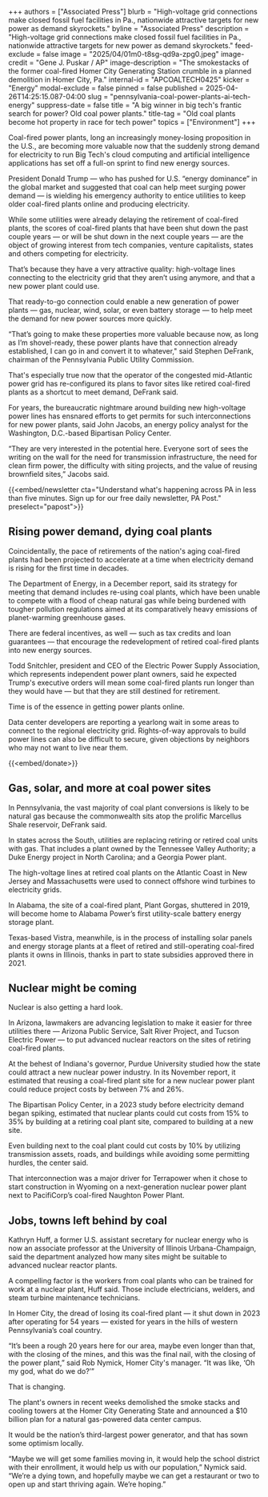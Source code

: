 +++
authors = ["Associated Press"]
blurb = "High-voltage grid connections make closed fossil fuel facilities in Pa., nationwide attractive targets for new power as demand skyrockets."
byline = "Associated Press"
description = "High-voltage grid connections make closed fossil fuel facilities in Pa., nationwide attractive targets for new power as demand skyrockets."
feed-exclude = false
image = "2025/04/01m0-t8sg-qd9a-zpg0.jpeg"
image-credit = "Gene J. Puskar / AP"
image-description = "The smokestacks of the former coal-fired Homer City Generating Station crumble in a planned demolition in Homer City, Pa."
internal-id = "APCOALTECH0425"
kicker = "Energy"
modal-exclude = false
pinned = false
published = 2025-04-26T14:25:15.087-04:00
slug = "pennsylvania-coal-power-plants-ai-tech-energy"
suppress-date = false
title = "A big winner in big tech's frantic search for power? Old coal power plants."
title-tag = "Old coal plants become hot property in race for tech power"
topics = ["Environment"]
+++

Coal-fired power plants, long an increasingly money-losing proposition in the U.S., are becoming more valuable now that the suddenly strong demand for electricity to run Big Tech&#39;s cloud computing and artificial intelligence applications has set off a full-on sprint to find new energy sources.

President Donald Trump — who has pushed for U.S. “energy dominance” in the global market and suggested that coal can help meet surging power demand — is wielding his emergency authority to entice utilities to keep older coal-fired plants online and producing electricity.

While some utilities were already delaying the retirement of coal-fired plants, the scores of coal-fired plants that have been shut down the past couple years — or will be shut down in the next couple years — are the object of growing interest from tech companies, venture capitalists, states and others competing for electricity.

That’s because they have a very attractive quality: high-voltage lines connecting to the electricity grid that they aren’t using anymore, and that a new power plant could use.

That ready-to-go connection could enable a new generation of power plants — gas, nuclear, wind, solar, or even battery storage — to help meet the demand for new power sources more quickly.

“That’s going to make these properties more valuable because now, as long as I’m shovel-ready, these power plants have that connection already established, I can go in and convert it to whatever,&#34; said Stephen DeFrank, chairman of the Pennsylvania Public Utility Commission.

That&#39;s especially true now that the operator of the congested mid-Atlantic power grid has re-configured its plans to favor sites like retired coal-fired plants as a shortcut to meet demand, DeFrank said.

For years, the bureaucratic nightmare around building new high-voltage power lines has ensnared efforts to get permits for such interconnections for new power plants, said John Jacobs, an energy policy analyst for the Washington, D.C.-based Bipartisan Policy Center.

“They are very interested in the potential here. Everyone sort of sees the writing on the wall for the need for transmission infrastructure, the need for clean firm power, the difficulty with siting projects, and the value of reusing brownfield sites,” Jacobs said.

{{<embed/newsletter cta="Understand what&#39;s happening across PA in less than five minutes. Sign up for our free daily newsletter, PA Post." preselect="papost">}}

## Rising power demand, dying coal plants

Coincidentally, the pace of retirements of the nation&#39;s aging coal-fired plants had been projected to accelerate at a time when electricity demand is rising for the first time in decades.

The Department of Energy, in a December report, said its strategy for meeting that demand includes re-using coal plants, which have been unable to compete with a flood of cheap natural gas while being burdened with tougher pollution regulations aimed at its comparatively heavy emissions of planet-warming greenhouse gases.

There are federal incentives, as well — such as tax credits and loan guarantees — that encourage the redevelopment of retired coal-fired plants into new energy sources.

Todd Snitchler, president and CEO of the Electric Power Supply Association, which represents independent power plant owners, said he expected Trump&#39;s executive orders will mean some coal-fired plants run longer than they would have — but that they are still destined for retirement.

Time is of the essence in getting power plants online.

Data center developers are reporting a yearlong wait in some areas to connect to the regional electricity grid. Rights-of-way approvals to build power lines can also be difficult to secure, given objections by neighbors who may not want to live near them.

{{<embed/donate>}}

## Gas, solar, and more at coal power sites

In Pennsylvania, the vast majority of coal plant conversions is likely to be natural gas because the commonwealth sits atop the prolific Marcellus Shale reservoir, DeFrank said.

In states across the South, utilities are replacing retiring or retired coal units with gas. That includes a plant owned by the Tennessee Valley Authority; a Duke Energy project in North Carolina; and a Georgia Power plant.

The high-voltage lines at retired coal plants on the Atlantic Coast in New Jersey and Massachusetts were used to connect offshore wind turbines to electricity grids.

In Alabama, the site of a coal-fired plant, Plant Gorgas, shuttered in 2019, will become home to Alabama Power’s first utility-scale battery energy storage plant.

Texas-based Vistra, meanwhile, is in the process of installing solar panels and energy storage plants at a fleet of retired and still-operating coal-fired plants it owns in Illinois, thanks in part to state subsidies approved there in 2021.

## Nuclear might be coming

Nuclear is also getting a hard look.

In Arizona, lawmakers are advancing legislation to make it easier for three utilities there — Arizona Public Service, Salt River Project, and Tucson Electric Power — to put advanced nuclear reactors on the sites of retiring coal-fired plants.

At the behest of Indiana&#39;s governor, Purdue University studied how the state could attract a new nuclear power industry. In its November report, it estimated that reusing a coal-fired plant site for a new nuclear power plant could reduce project costs by between 7% and 26%.

The Bipartisan Policy Center, in a 2023 study before electricity demand began spiking, estimated that nuclear plants could cut costs from 15% to 35% by building at a retiring coal plant site, compared to building at a new site.

Even building next to the coal plant could cut costs by 10% by utilizing transmission assets, roads, and buildings while avoiding some permitting hurdles, the center said.

That interconnection was a major driver for Terrapower when it chose to start construction in Wyoming on a next-generation nuclear power plant next to PacifiCorp’s coal-fired Naughton Power Plant.

## Jobs, towns left behind by coal

Kathryn Huff, a former U.S. assistant secretary for nuclear energy who is now an associate professor at the University of Illinois Urbana-Champaign, said the department analyzed how many sites might be suitable to advanced nuclear reactor plants.

A compelling factor is the workers from coal plants who can be trained for work at a nuclear plant, Huff said. Those include electricians, welders, and steam turbine maintenance technicians.

In Homer City, the dread of losing its coal-fired plant — it shut down in 2023 after operating for 54 years — existed for years in the hills of western Pennsylvania’s coal country.

“It’s been a rough 20 years here for our area, maybe even longer than that, with the closing of the mines, and this was the final nail, with the closing of the power plant,” said Rob Nymick, Homer City&#39;s manager. “It was like, ‘Oh my god, what do we do?’”

That is changing.

The plant&#39;s owners in recent weeks demolished the smoke stacks and cooling towers at the Homer City Generating State and announced a $10 billion plan for a natural gas-powered data center campus.

It would be the nation’s third-largest power generator, and that has sown some optimism locally.

“Maybe we will get some families moving in, it would help the school district with their enrollment, it would help us with our population,” Nymick said. “We’re a dying town, and hopefully maybe we can get a restaurant or two to open up and start thriving again. We’re hoping.”<strong></strong>


